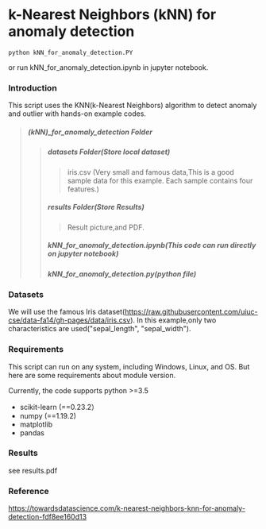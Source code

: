 # k-Nearest Neighbors (kNN) for anomaly detection

```
python kNN_for_anomaly_detection.PY
```

or run kNN_for_anomaly_detection.ipynb in jupyter notebook.

### Introduction

This script uses the KNN(k-Nearest Neighbors) algorithm to detect anomaly and outlier with hands-on example codes.

> ##### (kNN)_for_anomaly_detection Folder
>
> > ##### datasets Folder(Store local dataset)
> >
> > >iris.csv (Very small and famous data,This is a good sample data for this example. Each sample contains four features.)
> >
> > ##### results Folder(Store Results)
> >
> > > Result picture,and PDF.
> >
> > ##### kNN_for_anomaly_detection.ipynb(This code can run directly on jupyter notebook)
> >
> > ##### kNN_for_anomaly_detection.py(python file)

### Datasets

We will use the famous Iris dataset(https://raw.githubusercontent.com/uiuc-cse/data-fa14/gh-pages/data/iris.csv). In this example,only two characteristics are used("sepal_length", "sepal_width").

### Requirements

This script can run on any system, including Windows, Linux, and OS. But here are some requirements about module version.

 Currently, the code supports python >=3.5

* scikit-learn (==0.23.2）
* numpy (==1.19.2) 
* matplotlib
* pandas

### Results 

see results.pdf

### Reference 

https://towardsdatascience.com/k-nearest-neighbors-knn-for-anomaly-detection-fdf8ee160d13